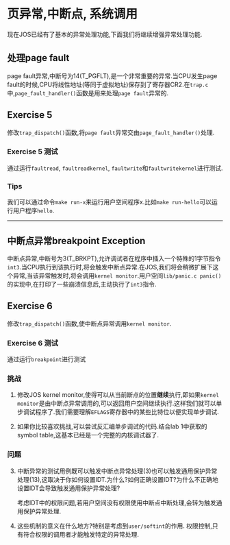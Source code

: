 <!-- toc -->

# 页异常,中断点, 系统调用
现在JOS已经有了基本的异常处理功能,下面我们将继续增强异常处理功能.

## 处理page fault
page fault异常,中断号为14(T_PGFLT),是一个非常重要的异常.当CPU发生page fault的时候,CPU将线性地址(等同于虚拟地址)保存到了寄存器CR2.在`trap.c`中,`page_fault_handler()`函数是用来处理`page fault`异常的.

## Exercise 5
修改`trap_dispatch()`函数,将`page fault`异常交由`page_fault_handler()`处理.

### Exercise 5 测试
通过运行`faultread`, `faultreadkernel`, `faultwrite`和`faultwritekernel`进行测试.

### Tips
我们可以通过命令`make run-x`来运行用户空间程序x.比如`make run-hello`可以运行用户程序`hello`.

---

## 中断点异常breakpoint Exception
中断点异常,中断号为3(T_BRKPT),允许调试者在程序中插入一个特殊的1字节指令`int3`.当CPU执行到该执行时,将会触发中断点异常.在JOS,我们将会稍微扩展下这个异常,当该异常触发时,将会调用`kernel monitor`.用户空间`lib/panic.c panic()`的实现中,在打印了一些崩溃信息后,主动执行了`int3`指令.

## Exercise 6
修改`trap_dispatch()`函数,使中断点异常调用`kernel monitor`.

### Exercise 6 测试
通过运行`breakpoint`进行测试

### 挑战
1. 修改JOS kernel monitor,使得可以从当前断点的位置**继续**执行,即如果`kernel monitor`是由中断点异常调用的,可以返回用户空间继续执行.这样我们就可以单步调试程序了.我们需要理解`EFLAGS`寄存器中的某些比特位以便实现单步调试.

2. 如果你比较喜欢挑战,可以尝试反汇编单步调试的代码.结合lab 1中获取的symbol table,这基本已经是一个完整的内核调试器了.

### 问题
3. 中断异常的测试用例既可以触发中断点异常处理(3)也可以触发通用保护异常处理(13),这取决于你如何设置IDT.为什么?如何正确设置IDT?为什么不正确地设置IDT会导致触发通用保护异常处理?

    考虑IDT中的权限问题,若用户空间没有权限使用中断点中断处理,会转为触发通用保护异常处理.

4.  这些机制的意义在什么地方?特别是考虑到`user/softint`的作用.
    权限控制,只有符合权限的调用者才能触发特定的异常处理.